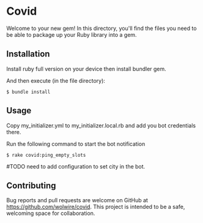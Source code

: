 # Covid

Welcome to your new gem! In this directory, you'll find the files you need to be able to package up your Ruby library into a gem.


## Installation

Install ruby full version on your device then install bundler gem. 

And then execute (in the file directory):

    $ bundle install 

## Usage

Copy my_initializer.yml to my_initializer.local.rb and add you bot credentials there. 

Run the following command to start the bot notification

    $ rake covid:ping_empty_slots
    
#TODO need to add configuration to set city in the bot.

## Contributing

Bug reports and pull requests are welcome on GitHub at https://github.com/wolwire/covid. This project is intended to be a safe, welcoming space for collaboration.

